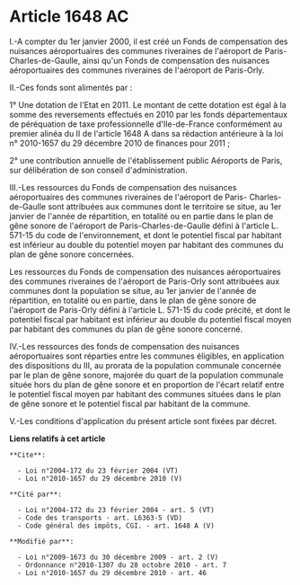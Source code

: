 # Article 1648 AC

I.-A compter du 1er janvier 2000, il est créé un Fonds de compensation des nuisances aéroportuaires des communes riveraines
de l'aéroport de Paris-Charles-de-Gaulle, ainsi qu'un Fonds de compensation des nuisances aéroportuaires des communes
riveraines de l'aéroport de Paris-Orly. 

II.-Ces fonds sont alimentés par : 

1° Une dotation de l'Etat en 2011. Le montant de cette dotation est égal à la somme des reversements effectués en 2010 par
les fonds départementaux de péréquation de taxe professionnelle d'Ile-de-France conformément au premier alinéa du II de
l'article 1648 A dans sa rédaction antérieure à la loi n° 2010-1657 du 29 décembre 2010 de finances pour 2011 ; 

2° une contribution annuelle de l'établissement public Aéroports de Paris, sur délibération de son conseil d'administration. 

III.-Les ressources du Fonds de compensation des nuisances aéroportuaires des  communes riveraines de l'aéroport de Paris-
Charles-de-Gaulle sont attribuées aux  communes dont le territoire se situe, au 1er janvier de l'année de répartition,  en
totalité ou en partie dans le plan de gêne sonore de l'aéroport de  Paris-Charles-de-Gaulle défini à l'article L. 571-15 du
code de l'environnement,  et dont le potentiel fiscal par habitant est inférieur au double du potentiel  moyen par habitant
des communes du plan de gêne sonore concernées.

Les ressources du Fonds de compensation des nuisances aéroportuaires des  communes riveraines de l'aéroport de Paris-Orly
sont attribuées aux communes  dont la population se situe, au 1er janvier de l'année de répartition, en  totalité ou en
partie, dans le plan de gêne sonore de l'aéroport de Paris-Orly  défini à l'article L. 571-15 du code précité, et dont le
potentiel fiscal par  habitant est inférieur au double du potentiel fiscal moyen par habitant des  communes du plan de gêne
sonore concerné.

IV.-Les ressources des fonds de compensation des nuisances aéroportuaires sont réparties entre les communes éligibles, en
application des dispositions du III, au prorata de la population communale concernée par le plan de gêne sonore, majorée du
quart de la population communale située hors du plan de gêne sonore et en proportion de l'écart relatif entre le potentiel
fiscal moyen par habitant des communes situées dans le plan de gêne sonore et le potentiel fiscal par habitant de la
commune. 

V.-Les conditions d'application du présent article sont fixées par décret.

**Liens relatifs à cet article**

	**Cite**:

	  - Loi n°2004-172 du 23 février 2004 (VT)
	  - Loi n°2010-1657 du 29 décembre 2010 (V)

	**Cité par**:

	  - Loi n°2004-172 du 23 février 2004 - art. 5 (VT)
	  - Code des transports - art. L6363-5 (VD)
	  - Code général des impôts, CGI. - art. 1648 A (V)

	**Modifié par**:

	  - Loi n°2009-1673 du 30 décembre 2009 - art. 2 (V)
	  - Ordonnance n°2010-1307 du 28 octobre 2010 - art. 7
	  - Loi n°2010-1657 du 29 décembre 2010 - art. 46
